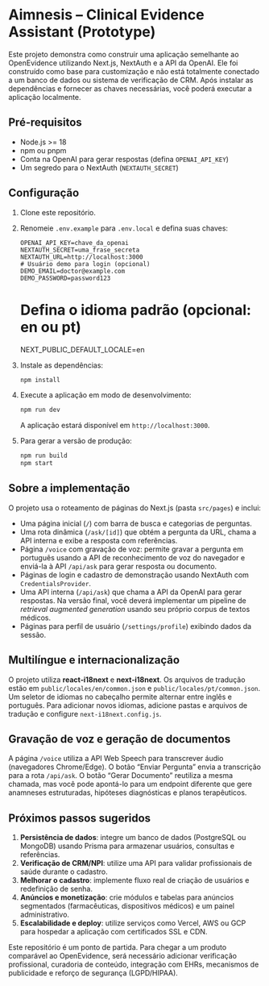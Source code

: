 # Aimnesis – Clinical Evidence Assistant (Prototype)

Este projeto demonstra como construir uma aplicação semelhante ao OpenEvidence utilizando Next.js, NextAuth e a API da OpenAI.  Ele foi construído como base para customização e não está totalmente conectado a um banco de dados ou sistema de verificação de CRM.  Após instalar as dependências e fornecer as chaves necessárias, você poderá executar a aplicação localmente.

## Pré‑requisitos

- Node.js >= 18
- npm ou pnpm
- Conta na OpenAI para gerar respostas (defina `OPENAI_API_KEY`)
- Um segredo para o NextAuth (`NEXTAUTH_SECRET`)

## Configuração

1. Clone este repositório.
2. Renomeie `.env.example` para `.env.local` e defina suas chaves:
   ```dotenv
   OPENAI_API_KEY=chave_da_openai
   NEXTAUTH_SECRET=uma_frase_secreta
   NEXTAUTH_URL=http://localhost:3000
   # Usuário demo para login (opcional)
   DEMO_EMAIL=doctor@example.com
   DEMO_PASSWORD=password123
   ```
   # Defina o idioma padrão (opcional: en ou pt)
   NEXT_PUBLIC_DEFAULT_LOCALE=en
3. Instale as dependências:
   ```bash
   npm install
   ```
4. Execute a aplicação em modo de desenvolvimento:
   ```bash
   npm run dev
   ```
   A aplicação estará disponível em `http://localhost:3000`.

5. Para gerar a versão de produção:
   ```bash
   npm run build
   npm start
   ```

## Sobre a implementação

O projeto usa o roteamento de páginas do Next.js (pasta `src/pages`) e inclui:

- Uma página inicial (`/`) com barra de busca e categorias de perguntas.
- Uma rota dinâmica (`/ask/[id]`) que obtém a pergunta da URL, chama a API interna e exibe a resposta com referências.
- Página `/voice` com gravação de voz: permite gravar a pergunta em português usando a API de reconhecimento de voz do navegador e enviá-la à API `/api/ask` para gerar resposta ou documento.
- Páginas de login e cadastro de demonstração usando NextAuth com `CredentialsProvider`.
- Uma API interna (`/api/ask`) que chama a API da OpenAI para gerar respostas.  Na versão final, você deverá implementar um pipeline de *retrieval augmented generation* usando seu próprio corpus de textos médicos.
- Páginas para perfil de usuário (`/settings/profile`) exibindo dados da sessão.

## Multilíngue e internacionalização

O projeto utiliza **react‑i18next** e **next‑i18next**.  Os arquivos de tradução estão em `public/locales/en/common.json` e `public/locales/pt/common.json`.  Um seletor de idiomas no cabeçalho permite alternar entre inglês e português.  Para adicionar novos idiomas, adicione pastas e arquivos de tradução e configure `next-i18next.config.js`.

## Gravação de voz e geração de documentos

A página `/voice` utiliza a API Web Speech para transcrever áudio (navegadores Chrome/Edge).  O botão “Enviar Pergunta” envia a transcrição para a rota `/api/ask`.  O botão “Gerar Documento” reutiliza a mesma chamada, mas você pode apontá-lo para um endpoint diferente que gere anamneses estruturadas, hipóteses diagnósticas e planos terapêuticos.

## Próximos passos sugeridos

1. **Persistência de dados**: integre um banco de dados (PostgreSQL ou MongoDB) usando Prisma para armazenar usuários, consultas e referências.
2. **Verificação de CRM/NPI**: utilize uma API para validar profissionais de saúde durante o cadastro.
3. **Melhorar o cadastro**: implemente fluxo real de criação de usuários e redefinição de senha.
4. **Anúncios e monetização**: crie módulos e tabelas para anúncios segmentados (farmacêuticas, dispositivos médicos) e um painel administrativo.
5. **Escalabilidade e deploy**: utilize serviços como Vercel, AWS ou GCP para hospedar a aplicação com certificados SSL e CDN.

Este repositório é um ponto de partida.  Para chegar a um produto comparável ao OpenEvidence, será necessário adicionar verificação profissional, curadoria de conteúdo, integração com EHRs, mecanismos de publicidade e reforço de segurança (LGPD/HIPAA).